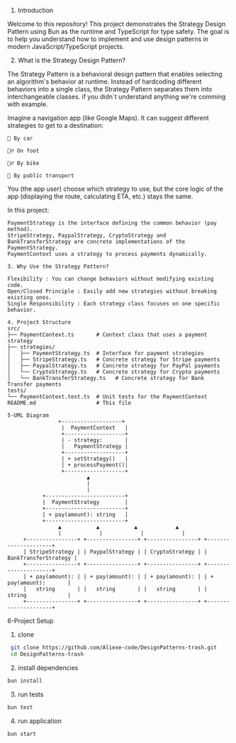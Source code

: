 1. Introduction  

Welcome to this repository! This project demonstrates the Strategy Design Pattern  using Bun  as the runtime and TypeScript  for type safety. The goal is to help you understand how to implement and use design patterns in modern JavaScript/TypeScript projects. 

2. What is the Strategy Design Pattern?  

The Strategy Pattern is a behavioral design pattern that enables selecting an algorithm's behavior at runtime. Instead of hardcoding different behaviors into a single class, the Strategy Pattern separates them into interchangeable classes. if you didn`t understand anything we're comming with example.

Imagine a navigation app (like Google Maps). It can suggest different strategies to get to a destination:

    🚗 By car

    🚶‍♂️ On foot

    🚴‍♂️ By bike

    🚆 By public transport

You (the app user) choose which strategy to use, but the core logic of the app (displaying the route, calculating ETA, etc.) stays the same.

In this project: 

    PaymentStrategy is the interface defining the common behavior (pay method).
    StripeStrategy, PaypalStrategy, CryptoStrategy and BankTransferStrategy are concrete implementations of the PaymentStrategy.
    PaymentContext uses a strategy to process payments dynamically.

    3. Why Use the Strategy Pattern?  

    Flexibility : You can change behaviors without modifying existing code.
    Open/Closed Principle : Easily add new strategies without breaking existing ones.
    Single Responsibility : Each strategy class focuses on one specific behavior.
     
    4. Project Structure  
    src/
    ├── PaymentContext.ts       # Context class that uses a payment strategy
    ├── strategies/
    │   ├── PaymentStrategy.ts  # Interface for payment strategies
    │   ├── StripeStrategy.ts   # Concrete strategy for Stripe payments
    │   ├── PaypalStrategy.ts   # Concrete strategy for PayPal payments
    │   └── CryptoStrategy.ts   # Concrete strategy for Crypto payments
    │   └── BankTransferStrategy.ts   # Concrete strategy for Bank Transfer payments
    tests/
    └── PaymentContext.test.ts  # Unit tests for the PaymentContext
    README.md                   # This file

    5-UML Diagram  
                    +-------------------+
                     |  PaymentContext   |
                     +-------------------+
                     | - strategy:       |
                     |   PaymentStrategy |
                     +-------------------+
                     | + setStrategy()   |
                     | + processPayment()|
                     +-------------------+
                             ▲
                             |
                             |
               +-------------------------+
               |  PaymentStrategy        |
               +-------------------------+
               | + pay(amount): string   |
               +-------------------------+
                    ▲           ▲           ▲            ▲
                    |            |            |            |
         +----------------+ +----------------+ +----------------+ +---------------------+
         | StripeStrategy | | PaypalStrategy | | CryptoStrategy | | BankTransferStrategy |
         +----------------+ +----------------+ +----------------+ +---------------------+
         | + pay(amount): | | + pay(amount): | | + pay(amount): | | + pay(amount):       |
         |   string       | |   string       | |   string       | |   string             |
         +----------------+ +----------------+ +----------------+ +---------------------+


6-Project Setup
 1. clone 
  ```bash
   git clone https://github.com/Aliexe-code/DesignPatterns-trash.git
   cd DesignPatterns-trash
   ```
   2. install dependencies
   ```bash
   bun install
   ```
   3. run tests
   ```bash
   bun test
   ```
   4. run application
   ```bash
   bun start    
   ```
   
